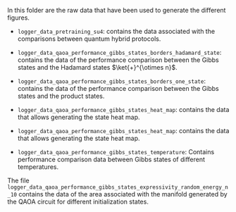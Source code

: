 In this folder are the raw data that have been used to generate the different figures.

- `logger_data_pretraining_su4`: contains the data associated with the comparisons between quantum hybrid protocols.

- `logger_data_qaoa_performance_gibbs_states_borders_hadamard_state`: contains the data of the performance comparison between the Gibbs states and the Hadamard states $\ket{+}^{\otimes n}$.

- `logger_data_qaoa_performance_gibbs_states_borders_one_state`: contains the data of the performance comparison between the Gibbs states and the product states.

- `logger_data_qaoa_performance_gibbs_states_heat_map`: contains the data that allows generating the state heat map.

- `logger_data_qaoa_performance_gibbs_states_heat_map`: contains the data that allows generating the state heat map.

- `logger_data_qaoa_performance_gibbs_states_temperature`: Contains performance comparison data between Gibbs states of different temperatures.

The file `logger_data_qaoa_performance_gibbs_states_expressivity_random_energy_n_10` contains the data of the area associated with the manifold generated by the QAOA circuit for different initialization states.